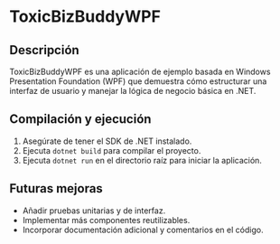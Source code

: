 # ToxicBizBuddyWPF

## Descripción
ToxicBizBuddyWPF es una aplicación de ejemplo basada en Windows Presentation Foundation (WPF) que demuestra cómo estructurar una interfaz de usuario y manejar la lógica de negocio básica en .NET.

## Compilación y ejecución
1. Asegúrate de tener el SDK de .NET instalado.
2. Ejecuta `dotnet build` para compilar el proyecto.
3. Ejecuta `dotnet run` en el directorio raíz para iniciar la aplicación.

## Futuras mejoras
- Añadir pruebas unitarias y de interfaz.
- Implementar más componentes reutilizables.
- Incorporar documentación adicional y comentarios en el código.

